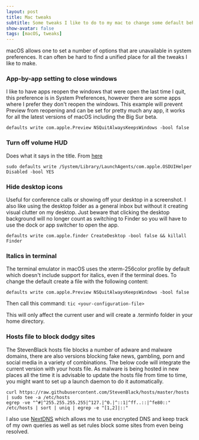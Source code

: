 ```yaml
---
layout: post
title: Mac tweaks
subtitle: Some tweaks I like to do to my mac to change some default behaviours
show-avatar: false
tags: [macOS, tweaks]
---
```


macOS allows one to set a number of options that are unavailable in system preferences. It can often be hard to find a unified place for all the tweaks I like to make.

### App-by-app setting to close windows
I like to have apps reopen the windows that were open the last time I quit, this preference is in System Preferences, however there are some apps where I prefer they don't reopen the windows. This example will prevent Preview from reopening and can be set for pretty much any app, it works for all the latest versions of macOS including the Big Sur beta.

```
defaults write com.apple.Preview NSQuitAlwaysKeepsWindows -bool false
```

### Turn off volume HUD
Does what it says in the title.
From [here](https://apple.stackexchange.com/questions/16849/how-do-i-disable-the-volume-control-overlay)

```
sudo defaults write /System/Library/LaunchAgents/com.apple.OSDUIHelper Disabled -bool YES
```

### Hide desktop icons
Useful for conference calls or showing off your desktop in a screenshot. I also like using the desktop folder as a general inbox but without it creating visual clutter on my desktop. Just beware that clicking the desktop background will no longer count as switching to Finder so you will have to use the dock or app switcher to open the app.

```
defaults write com.apple.finder CreateDesktop -bool false && killall Finder
```

### Italics in terminal
The terminal emulator in macOS uses the xterm-256color profile by default which doesn't include support for italics, even if the terminal does.
To change the default create a file with the following content:

```shell
defaults write com.apple.Preview NSQuitAlwaysKeepsWindows -bool false
```

Then call this command: `tic <your-configuration-file>`

This will only affect the current user and will create a .terminfo folder in your home directory.

### Hosts file to block dodgy sites
The StevenBlack hosts file blocks a number of adware and malware domains, there are also versions blocking fake news, gambling, porn and social media in a variety of combinations. The below code will integrate the current version with your hosts file. As malware is being hosted in new places all the time it is advisable to update the hosts file from time to time, you might want to set up a launch daemon to do it automatically.

```shell
curl https://raw.githubusercontent.com/StevenBlack/hosts/master/hosts | sudo tee -a /etc/hosts
egrep -ve "^#|^255.255.255.255|^127.|^0.|^::1|^ff..::|^fe80::" /etc/hosts | sort | uniq | egrep -e "[1,2]|::"
```

I also use [NextDNS](https://nextdns.io) which allows me to use encrypted DNS and keep track of my own queries as well as set rules block some sites from even being resolved.
